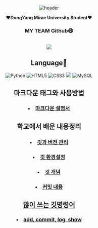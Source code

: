 <div style="text-align:center">

![header](https://capsule-render.vercel.app/api?type=shark&color=auto&height=270&width=100&section=header&text=baesuhan%20GitHub&fontSize=100%&animation=scaleIn)
</div>
<div style="text-align:center">
<p align="center">
❤️<strong>DongYang Mirae University Student</strong>❤️
<h3 align="center"> MY TEAM Github😄</h3>
<p align="center">
  <br>
  <a href="https://github.com/oss3team" target="_blank"><img src="https://img.shields.io/badge/myteam-green?height=100?width = 100?style=for-the-badge&Color=white"/></a>

<div align = "center">

## **Language**🤝
</div>

<div align = "center">
  
![Python](https://img.shields.io/badge/python-3670A0?style=for-the-badge&logo=python&logoColor=ffdd54)
![HTML5](https://img.shields.io/badge/html5-%23E34F26.svg?style=for-the-badge&logo=html5&logoColor=white)
![CSS3](https://img.shields.io/badge/css3-%231572B6.svg?style=for-the-badge&logo=css3&logoColor=white)
<img src="https://img.shields.io/badge/JAVASCRIPT-yellow?style=for-the-badge&logo=javascript&logoColor=white"/>
![MySQL](https://img.shields.io/badge/mysql-%2300f.svg?style=for-the-badge&logo=mysql&logoColor=white)
</div>

## 마크다운 태그와 사용방법
 ### <li><a href="https://github.com/uh004/uh004/blob/main/Markdown.md" target="_blank">마크다운 설명서</a>


## 학교에서 배운 내용정리
### <li><a href="https://github.com/uh004/uh004/blob/main/textbook1%EC%9E%A5.md">깃과 버전 관리</li>
### <li><a href="https://github.com/uh004/uh004/blob/main/textbook2%EC%9E%A5.md">깃 환경설정</li> 
### <li><a href="https://github.com/uh004/uh004/blob/main/textbook3%EC%9E%A5.md">깃 개념</li> 
### <li><a href="https://github.com/uh004/uh004/blob/main/textbook4%EC%9E%A5.md">커밋 내용</li> 

## 많이 쓰는 깃명령어
### <li><a href="https://github.com/uh004/uh004/blob/main/github%20%EB%AA%85%EB%A0%B9%EC%96%B41.md">add, commit, log, show</li>   

  
  <!--
### Hi there 👋
**uh004/uh004** is a ✨ _special_ ✨ repository because its `README.md` (this file) appears on your GitHub profile.

Here are some ideas to get you started:

- 🔭 I’m currently working on ...
- 🌱 I’m currently learning ...
- 👯 I’m looking to collaborate on ...
- 🤔 I’m looking for help with ...
- 💬 Ask me about ...
- 📫 How to reach me: ...
- 😄 Pronouns: ...
- ⚡ Fun fact: ...
-->
